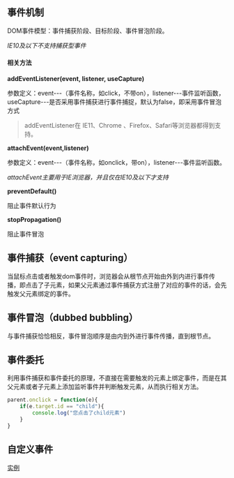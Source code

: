 
## 事件机制

DOM事件模型：事件捕获阶段、目标阶段、事件冒泡阶段。

*IE10及以下不支持捕获型事件*

#### 相关方法

**addEventListener(event, listener, useCapture)**

参数定义：event---（事件名称，如click，不带on），listener---事件监听函数，useCapture---是否采用事件捕获进行事件捕捉，默认为false，即采用事件冒泡方式

> addEventListener在 IE11、Chrome 、Firefox、Safari等浏览器都得到支持。

**attachEvent(event,listener)**

参数定义：event---（事件名称，如onclick，带on），listener---事件监听函数。

*attachEvent主要用于IE浏览器，并且仅在IE10及以下才支持*

**preventDefault()**

阻止事件默认行为

**stopPropagation()** 

阻止事件冒泡

## 事件捕获（event  capturing）

当鼠标点击或者触发dom事件时，浏览器会从根节点开始由外到内进行事件传播，即点击了子元素，如果父元素通过事件捕获方式注册了对应的事件的话，会先触发父元素绑定的事件。

## 事件冒泡（dubbed  bubbling）

与事件捕获恰恰相反，事件冒泡顺序是由内到外进行事件传播，直到根节点。

## 事件委托

利用事件捕获和事件委托的原理，不直接在需要触发的元素上绑定事件，而是在其父元素或者子元素上添加监听事件并判断触发元素，从而执行相关方法。

```js
parent.onclick = function(e){
    if(e.target.id == "child"){
        console.log("您点击了child元素")
    }
}
```

## 自定义事件

[实例](https://segmentfault.com/a/1190000008778993)